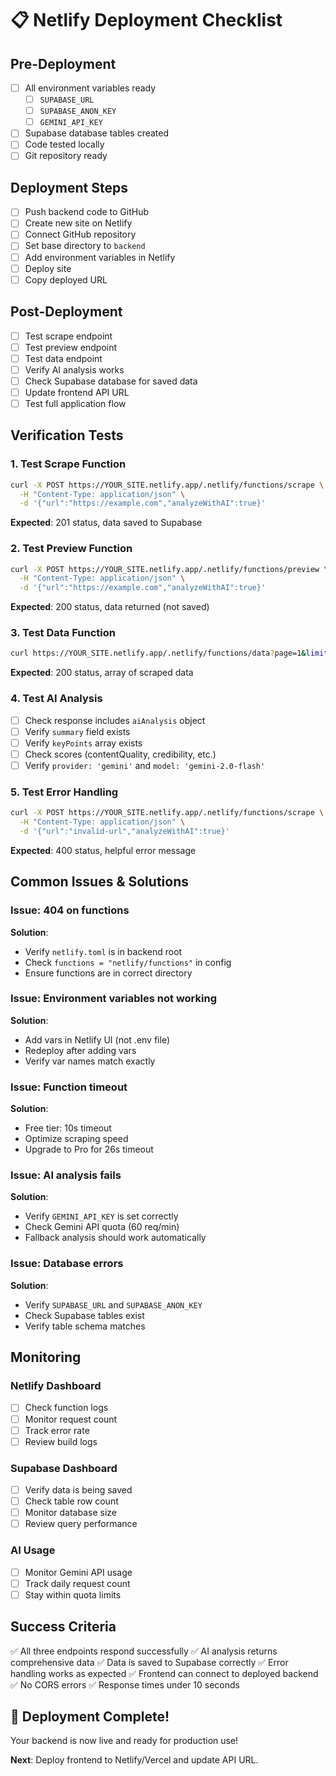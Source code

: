 # 📋 Netlify Deployment Checklist

## Pre-Deployment
- [ ] All environment variables ready
  - [ ] `SUPABASE_URL`
  - [ ] `SUPABASE_ANON_KEY`
  - [ ] `GEMINI_API_KEY`
- [ ] Supabase database tables created
- [ ] Code tested locally
- [ ] Git repository ready

## Deployment Steps
- [ ] Push backend code to GitHub
- [ ] Create new site on Netlify
- [ ] Connect GitHub repository
- [ ] Set base directory to `backend`
- [ ] Add environment variables in Netlify
- [ ] Deploy site
- [ ] Copy deployed URL

## Post-Deployment
- [ ] Test scrape endpoint
- [ ] Test preview endpoint
- [ ] Test data endpoint
- [ ] Verify AI analysis works
- [ ] Check Supabase database for saved data
- [ ] Update frontend API URL
- [ ] Test full application flow

## Verification Tests

### 1. Test Scrape Function
```bash
curl -X POST https://YOUR_SITE.netlify.app/.netlify/functions/scrape \
  -H "Content-Type: application/json" \
  -d '{"url":"https://example.com","analyzeWithAI":true}'
```
**Expected**: 201 status, data saved to Supabase

### 2. Test Preview Function
```bash
curl -X POST https://YOUR_SITE.netlify.app/.netlify/functions/preview \
  -H "Content-Type: application/json" \
  -d '{"url":"https://example.com","analyzeWithAI":true}'
```
**Expected**: 200 status, data returned (not saved)

### 3. Test Data Function
```bash
curl https://YOUR_SITE.netlify.app/.netlify/functions/data?page=1&limit=5
```
**Expected**: 200 status, array of scraped data

### 4. Test AI Analysis
- [ ] Check response includes `aiAnalysis` object
- [ ] Verify `summary` field exists
- [ ] Verify `keyPoints` array exists
- [ ] Check scores (contentQuality, credibility, etc.)
- [ ] Verify `provider: 'gemini'` and `model: 'gemini-2.0-flash'`

### 5. Test Error Handling
```bash
curl -X POST https://YOUR_SITE.netlify.app/.netlify/functions/scrape \
  -H "Content-Type: application/json" \
  -d '{"url":"invalid-url","analyzeWithAI":true}'
```
**Expected**: 400 status, helpful error message

## Common Issues & Solutions

### Issue: 404 on functions
**Solution**: 
- Verify `netlify.toml` is in backend root
- Check `functions = "netlify/functions"` in config
- Ensure functions are in correct directory

### Issue: Environment variables not working
**Solution**:
- Add vars in Netlify UI (not .env file)
- Redeploy after adding vars
- Verify var names match exactly

### Issue: Function timeout
**Solution**:
- Free tier: 10s timeout
- Optimize scraping speed
- Upgrade to Pro for 26s timeout

### Issue: AI analysis fails
**Solution**:
- Verify `GEMINI_API_KEY` is set correctly
- Check Gemini API quota (60 req/min)
- Fallback analysis should work automatically

### Issue: Database errors
**Solution**:
- Verify `SUPABASE_URL` and `SUPABASE_ANON_KEY`
- Check Supabase tables exist
- Verify table schema matches

## Monitoring

### Netlify Dashboard
- [ ] Check function logs
- [ ] Monitor request count
- [ ] Track error rate
- [ ] Review build logs

### Supabase Dashboard
- [ ] Verify data is being saved
- [ ] Check table row count
- [ ] Monitor database size
- [ ] Review query performance

### AI Usage
- [ ] Monitor Gemini API usage
- [ ] Track daily request count
- [ ] Stay within quota limits

## Success Criteria

✅ All three endpoints respond successfully
✅ AI analysis returns comprehensive data
✅ Data is saved to Supabase correctly
✅ Error handling works as expected
✅ Frontend can connect to deployed backend
✅ No CORS errors
✅ Response times under 10 seconds

## 🎉 Deployment Complete!

Your backend is now live and ready for production use!

**Next**: Deploy frontend to Netlify/Vercel and update API URL.
